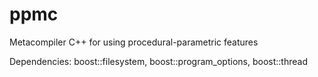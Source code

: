 # ppmc
Metacompiler C++ for using procedural-parametric features


Dependencies:
boost::filesystem,
boost::program_options,
boost::thread

